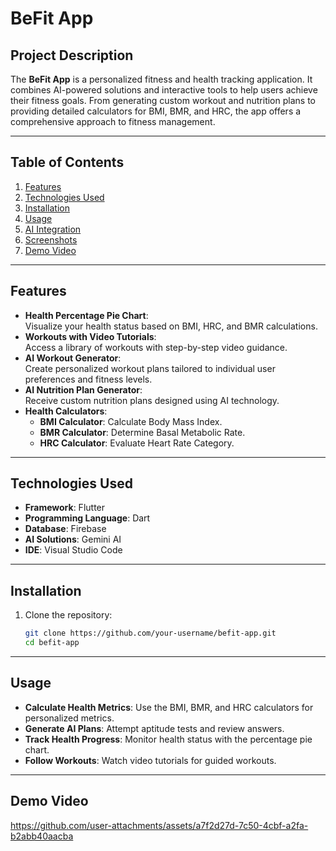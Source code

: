 # **BeFit App**  

## **Project Description**  
The **BeFit App** is a personalized fitness and health tracking application. It combines AI-powered solutions and interactive tools to help users achieve their fitness goals. From generating custom workout and nutrition plans to providing detailed calculators for BMI, BMR, and HRC, the app offers a comprehensive approach to fitness management.

---

## **Table of Contents**  
1. [Features](#features)  
2. [Technologies Used](#technologies-used)  
3. [Installation](#installation)  
4. [Usage](#usage)  
5. [AI Integration](#ai-integration)  
6. [Screenshots](#screenshots)  
7. [Demo Video](#Demo-Video)  

---

## **Features**  
- **Health Percentage Pie Chart**:  
  Visualize your health status based on BMI, HRC, and BMR calculations.  
- **Workouts with Video Tutorials**:  
  Access a library of workouts with step-by-step video guidance.  
- **AI Workout Generator**:  
  Create personalized workout plans tailored to individual user preferences and fitness levels.  
- **AI Nutrition Plan Generator**:  
  Receive custom nutrition plans designed using AI technology.  
- **Health Calculators**:  
  - **BMI Calculator**: Calculate Body Mass Index.  
  - **BMR Calculator**: Determine Basal Metabolic Rate.  
  - **HRC Calculator**: Evaluate Heart Rate Category.  

---

## **Technologies Used**  
- **Framework**: Flutter  
- **Programming Language**: Dart  
- **Database**: Firebase  
- **AI Solutions**: Gemini AI  
- **IDE**: Visual Studio Code  

---

## **Installation**  
1. Clone the repository:  
   ```bash
   git clone https://github.com/your-username/befit-app.git
   cd befit-app

---

## **Usage**  
- **Calculate Health Metrics**: Use the BMI, BMR, and HRC calculators for personalized metrics.
- **Generate AI Plans**: Attempt aptitude tests and review answers.
- **Track Health Progress**: Monitor health status with the percentage pie chart.
- **Follow Workouts**: Watch video tutorials for guided workouts.

---

## **Demo Video** 
https://github.com/user-attachments/assets/a7f2d27d-7c50-4cbf-a2fa-b2abb40aacba

